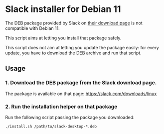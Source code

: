 # Slack installer for Debian 11

The DEB package provided by Slack on [their download page](https://slack.com/downloads/linux)
is not compatible with Debian 11. 

This script aims at letting you install that package safely.

This script does not aim at letting you update the package easily: for every update, you have to download the DEB
archive and run that script.

## Usage

### 1. Download the DEB package from the Slack download page.

The package is available on that page: https://slack.com/downloads/linux

### 2. Run the installation helper on that package

Run the following script passing the package you downloaded: 

```shell
./install.sh /path/to/slack-desktop-*.deb
```
